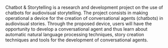 
Chatbot & Storytelling is a research and development project on the use of chatbots for audiovisual storytelling. The project consists in making operational a device for the creation of conversational agents (chatbots) in audiovisual stories. Through the proposed device, users will have the opportunity to develop a conversational agent and thus learn about automatic natural language processing techniques, story creation techniques and tools for the development of conversational agents. 
